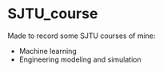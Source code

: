 # SJTU_course
Made to record some SJTU courses of mine:
- Machine learning
- Engineering modeling and simulation
